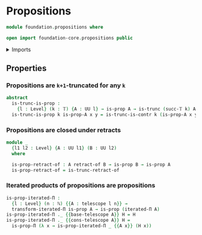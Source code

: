 # Propositions

```agda
module foundation.propositions where

open import foundation-core.propositions public
```

<details><summary>Imports</summary>

```agda
open import elementary-number-theory.natural-numbers

open import foundation.contractible-types
open import foundation.iterated-dependent-product-types
open import foundation.telescopes
open import foundation.universe-levels

open import foundation-core.retractions
open import foundation-core.truncated-types
open import foundation-core.truncation-levels
```

</details>

## Properties

### Propositions are `k+1`-truncated for any `k`

```agda
abstract
  is-trunc-is-prop :
    {l : Level} (k : 𝕋) {A : UU l} → is-prop A → is-trunc (succ-𝕋 k) A
  is-trunc-is-prop k is-prop-A x y = is-trunc-is-contr k (is-prop-A x y)
```

### Propositions are closed under retracts

```agda
module _
  {l1 l2 : Level} {A : UU l1} (B : UU l2)
  where

  is-prop-retract-of : A retract-of B → is-prop B → is-prop A
  is-prop-retract-of = is-trunc-retract-of
```

### Iterated products of propositions are propositions

```agda
is-prop-iterated-Π :
  {l : Level} (n : ℕ) {{A : telescope l n}} →
  transform-iterated-Π is-prop A → is-prop (iterated-Π A)
is-prop-iterated-Π ._ {{base-telescope A}} H = H
is-prop-iterated-Π ._ {{cons-telescope A}} H =
  is-prop-Π (λ x → is-prop-iterated-Π _ {{A x}} (H x))
```
